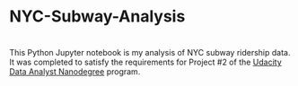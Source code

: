 # NYC-Subway-Analysis
# 
This Python Jupyter notebook is my analysis of  NYC subway ridership data. It
was completed to satisfy the requirements for Project #2 of the [Udacity Data
Analyst Nanodegree](http://bit.ly/udacity-dand-main) program.